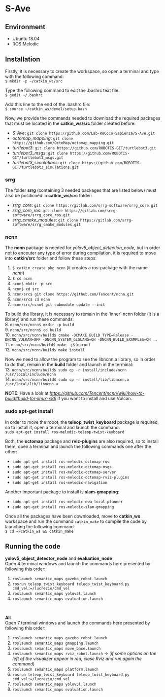 # S-Ave

## Environment
* Ubuntu 18.04
* ROS Melodic

## Installation
Firstly, it is necessary to create the workspace, so open a terminal and type with the following command: </br>
`$ mkdir -p ~/catkin_ws/src` </br>

Type the following command to edit the .bashrc text file: </br>
`$ gedit ~/.bashrc` </br>

Add this line to the end of the .bashrc file: </br>
`$ source ~/catkin_ws/devel/setup.bash` </br>

Now, we provide the commands needed to download the required packages that must be located in the **catkin_ws/src** folder created before:
* *S-Ave*: `git clone https://github.com/Lab-RoCoCo-Sapienza/S-Ave.git`
* *octomap_mapping*: `git clone https://github.com/OctoMap/octomap_mapping.git`
* *turtlebot3*: `git clone https://github.com/ROBOTIS-GIT/turtlebot3.git`
* *turtlebot3_msgs*: `git clone https://github.com/ROBOTIS-GIT/turtlebot3_msgs.git`
* *turtlebot3_simulations*: `git clone https://github.com/ROBOTIS-GIT/turtlebot3_simulations.git` </br>

### srrg
The folder **srrg** (containing 3 needed packages that are listed below) must also be positioned in **catkin_ws/src** folder:
* *srrg_core*: `git clone https://gitlab.com/srrg-software/srrg_core.git`
* *srrg_core_ros*: `git clone https://gitlab.com/srrg-software/srrg_core_ros.git`
* *srrg_cmake_modules*: `git clone https://gitlab.com/srrg-software/srrg_cmake_modules.git` </br>

### ncnn
The **ncnn** package is needed for *yolov5_object_detection_node*, but in order not to encouter any type of error during compilation, it is required to move into **catkin/src** folder and follow these steps:
  1. `$ catkin_create_pkg ncnn` (it creates a ros-package with the name *ncnn*) </br>
  2. `$ cd ncnn` </br>
  3. `ncnn$ mkdir -p src` </br>
  4. `ncnn$ cd src` </br>
  5. `ncnn/src$ git clone https://github.com/Tencent/ncnn.git` </br>
  6. `ncnn/src$ cd ncnn` </br>
  7. `ncnn/src/ncnn$ git submodule update --init` </br>

To build the library, it is necessary to remain in the 'inner' ncnn folder (it is a library) and run these commands: </br>
  8. `ncnn/src/ncnn$ mkdir -p build` </br>
  9. `ncnn/src/ncnn$ cd build` </br>
  10. `ncnn/src/ncnn/build$ cmake -DCMAKE_BUILD_TYPE=Release -DNCNN_VULKAN=OFF -DNCNN_SYSTEM_GLSLANG=ON -DNCNN_BUILD_EXAMPLES=ON ..` </br>
  11. `ncnn/src/ncnn/build$ make -j$(nproc)` </br>
  12. `ncnn/src/ncnn/build$ make install` </br>

Now we need to allow the program to see the libncnn.a library, so in order to do that, remain in the **build** folder and launch in the terminal: </br>
  13. `ncnn/src/ncnn/build$ sudo cp -r install/include/ncnn /usr/local/include/ncnn` </br>
  14. `ncnn/src/ncnn/build$ sudo cp -r install/lib/libncnn.a /usr/local/lib/libncnn.a` </br>

**NOTE**: Have a look at *https://github.com/Tencent/ncnn/wiki/how-to-build#build-for-linux-x86* if you want to install and use Vulcan. </br> 

### sudo apt-get install
In order to move the robot, the **teleop_twist_keyboard** package is required, so to install it, open a terminal and launch the command: </br> 
`sudo apt-get install ros-melodic-teleop-twist-keyboard` </br>

Both, the **octomap** package and **rviz-plugins** are also required, so to install them, open a terminal and launch the following commands one after the other:
* `sudo apt-get install ros-melodic-octomap-ros` 
* `sudo apt-get install ros-melodic-octomap-msgs` 
* `sudo apt-get install ros-melodic-octomap-server` 
* `sudo apt-get install ros-melodic-octomap-rviz-plugins`
* `sudo apt-get install ros-melodic-navigation` </br>

Another important package to install is **slam-gmapping**: </br>
* `sudo apt-get install ros-melodic-dwa-local-planner` 
* `sudo apt-get install ros-melodic-slam-gmapping` </br>

Once all the packages have been downloaded, move to **catkin_ws** workspace and run the command `catkin_make` to compile the code by launching the following command: </br>
`$ cd ~/catkin_ws && catkin_make`

## Running the code
**yolov5_object_detector_node** and **evaluation_node**  </br>
Open 4 terminal windows and launch the commands here presented by following this order:
  1. `roslaunch semantic_maps gazebo_robot.launch`
  2. `rosrun teleop_twist_keyboard teleop_twist_keyboard.py cmd_vel:=/lucrezio/cmd_vel`
  3. `roslaunch semantic_maps yolov5l.launch`
  4. `roslaunch semantic_maps evaluation.launch` </br>
 </br>

**All**  </br>
Open 7 terminal windows and launch the commands here presented by following this order:
  1. `roslaunch semantic_maps gazebo_robot.launch`
  2. `roslaunch semantic_maps gmapping.launch`
  3. `roslaunch semantic_maps move_base.launch`
  4. `roslaunch semantic_maps rviz_robot.launch` -> (*if some options on the left of the visualizer appear in red, close Rviz and run again the command*)
  5. `roslaunch semantic_maps platform.launch`
  6. `rosrun teleop_twist_keyboard teleop_twist_keyboard.py cmd_vel:=/lucrezio/cmd_vel`
  7. `roslaunch semantic_maps yolov5l.launch`
  8. `roslaunch semantic_maps evaluation.launch`
  
